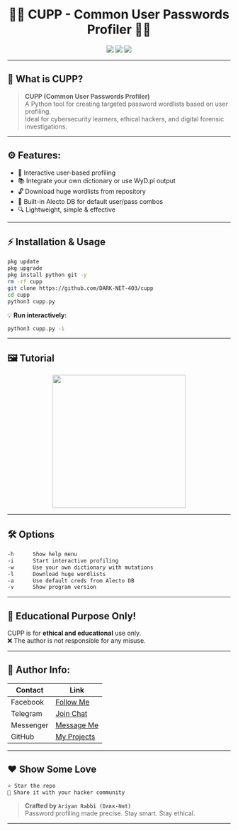 <h1 align="center">🕵️‍♂️ CUPP - Common User Passwords Profiler 🕵️‍♂️</h1>
<p align="center">
  <img src="https://img.shields.io/badge/Made%20With-Python3-yellow?style=for-the-badge&logo=python" />
  <img src="https://img.shields.io/badge/Creator-Ariyan%20Rabbi(Dʌʀĸ--Nɘt)-red?style=for-the-badge&logo=hackaday" />
  <img src="https://img.shields.io/badge/Status-Active-brightgreen?style=for-the-badge&logo=github" />
</p>


---

## 🎯 What is CUPP?

> **CUPP (Common User Passwords Profiler)**  
> A Python tool for creating targeted password wordlists based on user profiling.  
> Ideal for cybersecurity learners, ethical hackers, and digital forensic investigations.

---

## ⚙️ Features:
- 🧠 Interactive user-based profiling
- 📚 Integrate your own dictionary or use WyD.pl output
- 🔓 Download huge wordlists from repository
- 💾 Built-in Alecto DB for default user/pass combos
- 🔍 Lightweight, simple & effective

---

## ⚡ Installation & Usage

```bash
pkg update
pkg upgrade
pkg install python git -y
rm -rf cupp
git clone https://github.com/DARK-NET-403/cupp
cd cupp
python3 cupp.py 
```

💡 **Run interactively:**
```bash
python3 cupp.py -i
```

---

## 🖼️ Tutorial
<p align="center">
  <img src="https://j.top4top.io/p_34578m5vc0.gif" width="300px" />
</p>

---

## 🛠️ Options

```bash
-h      Show help menu
-i      Start interactive profiling
-w      Use your own dictionary with mutations
-l      Download huge wordlists
-a      Use default creds from Alecto DB
-v      Show program version
```

---

## 🧠 Educational Purpose Only!

CUPP is for **ethical and educational** use only.  
❌ The author is not responsible for any misuse.

---

## 👤 Author Info:

| Contact | Link |
|--------|------|
| Facebook | [Follow Me](https://www.facebook.com/share/1AMErR2fcg/) |
| Telegram | [Join Chat](https://t.me/DARK_NET_403) |
| Messenger | [Message Me](https://m.me/DARK.NET.403) |
| GitHub | [My Projects](https://github.com/DARK-NET-403) |

---

## ❤️ Show Some Love

```bash
⭐ Star the repo
📢 Share it with your hacker community
```

> **Crafted by `Ariyan Rabbi (Dʌʀĸ-Nɘt)`**  
> Password profiling made precise. Stay smart. Stay ethical.

---

